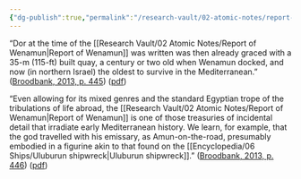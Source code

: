 ```yaml
---
{"dg-publish":true,"permalink":"/research-vault/02-atomic-notes/report-of-wenamun/"}
---
```


“Dor at the time of the [[Research Vault/02 Atomic Notes/Report of Wenamun\|Report of Wenamun]] was written was then already graced with a 35-m (115-ft) built quay, a century or two old when Wenamun docked, and now (in northern Israel) the oldest to survive in the Mediterranean.” ([Broodbank, 2013, p. 445](zotero://select/library/items/IR54JIQG)) ([pdf](zotero://open-pdf/library/items/85K7BT2G?page=413&annotation=LVIK9P9A))

“Even allowing for its mixed genres and the standard Egyptian trope of the tribulations of life abroad, the [[Research Vault/02 Atomic Notes/Report of Wenamun\|Report of Wenamun]] is one of those treasuries of incidental detail that irradiate early Mediterranean history. We learn, for example, that the god travelled with his emissary, as Amun-on-the-road, presumably embodied in a figurine akin to that found on the [[Encyclopedia/06 Ships/Uluburun shipwreck\|Uluburun shipwreck]].” ([Broodbank, 2013, p. 446](zotero://select/library/items/IR54JIQG)) ([pdf](zotero://open-pdf/library/items/85K7BT2G?page=414&annotation=RRQPHDMB))